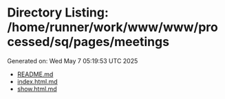 # Directory Listing: /home/runner/work/www/www/processed/sq/pages/meetings
Generated on: Wed May  7 05:19:53 UTC 2025

- [README.md](README.md)
- [index.html.md](index.html.md)
- [show.html.md](show.html.md)
